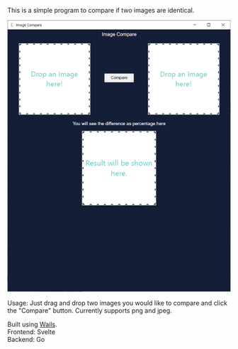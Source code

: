 This is a simple program to compare if two images are identical.

![Screenshot](/screenshots/mainwindow.png?raw=true)

Usage: Just drag and drop two images you would like to compare and click the "Compare" button.
Currently supports png and jpeg.

Built using [Wails](https://github.com/wailsapp/wails).  
Frontend: Svelte  
Backend: Go
